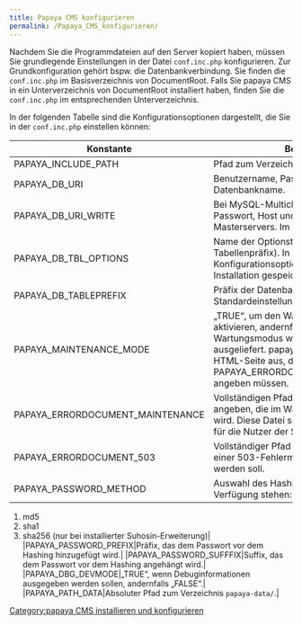 ```yaml
---
title: Papaya CMS konfigurieren
permalink: /Papaya_CMS_konfigurieren/
---
```


Nachdem Sie die Programmdateien auf den Server kopiert haben, müssen Sie grundlegende Einstellungen in der Datei `conf.inc.php` konfigurieren. Zur Grundkonfiguration gehört bspw. die Datenbankverbindung. Sie finden die `conf.inc.php` im Basisverzeichnis von DocumentRoot. Falls Sie papaya CMS in ein Unterverzeichnis von DocumentRoot installiert haben, finden Sie die `conf.inc.php` im entsprechenden Unterverzeichnis.

In der folgenden Tabelle sind die Konfigurationsoptionen dargestellt, die Sie in der `conf.inc.php` einstellen können:

|Konstante|Bedeutung|
|---------|---------|
|PAPAYA_INCLUDE_PATH|Pfad zum Verzeichnis `papaya-lib/`.|
|PAPAYA_DB_URI|Benutzername, Passwort, Host, Datenbankname.|
|PAPAYA_DB_URI_WRITE|Bei MySQL-Multiclustering: Benutzername, Passwort, Host und Datenbankname des Masterservers. Im Standardfall: NULL.|
|PAPAYA_DB_TBL_OPTIONS|Name der Optionstabelle (inklusive Tabellenpräfix). In diese Tabelle werden die Konfigurationsoptionen Ihrer papaya-Installation gespeichert.|
|PAPAYA_DB_TABLEPREFIX|Präfix der Datenbanktabellen. Die Standardeinstellung lautet „papaya“.|
|PAPAYA_MAINTENANCE_MODE|„TRUE“, um den Wartungsmodus zu aktivieren, andernfalls „FALSE“. Im Wartungsmodus werden keine Seiten ausgeliefert. papaya liefert stattdessen eine HTML-Seite aus, die Sie in der PAPAYA_ERRORDOCUMENT_MAINTENANCE angeben müssen.|
|PAPAYA_ERRORDOCUMENT_MAINTENANCE|Vollständigen Pfad zur HTML-Datei angeben, die im Wartungsmodus angezeigt wird. Diese Datei sollte entsprechende Infos für die Nutzer der Site enthalten.|
|PAPAYA_ERRORDOCUMENT_503|Vollständiger Pfad zur HTML-Datei, die bei einer 503-Fehlermeldung ausgegeben werden soll.|
|PAPAYA_PASSWORD_METHOD|Auswahl des Hashing-Algorithmus. Zur Verfügung stehen:

1.  md5
2.  sha1
3.  sha256 (nur bei installierter Suhosin-Erweiterung)|
|PAPAYA_PASSWORD_PREFIX|Präfix, das dem Passwort vor dem Hashing hinzugefügt wird.|
|PAPAYA_PASSWORD_SUFFFIX|Suffix, das dem Passwort vor dem Hashing angehängt wird.|
|PAPAYA_DBG_DEVMODE|„TRUE“, wenn Debuginformationen ausgegeben werden sollen, andernfalls „FALSE“.|
|PAPAYA_PATH_DATA|Absoluter Pfad zum Verzeichnis `papaya-data/`.|

[Category:papaya CMS installieren und konfigurieren](/Category:papaya_CMS_installieren_und_konfigurieren "wikilink")
